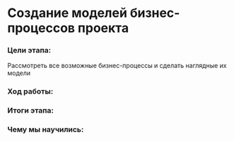 # Создание моделей бизнес-процессов проекта

### Цели этапа: 
Рассмотреть все возможные бизнес-процессы и сделать наглядные их модели

### Ход работы:

### Итоги этапа:

### Чему мы научились:
